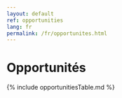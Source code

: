 ```yaml
---
layout: default
ref: opportunities
lang: fr
permalink: /fr/opportunites.html
---
```


# Opportunités

{% include opportunitiesTable.md %}
